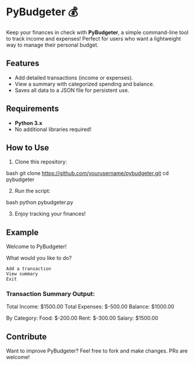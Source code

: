 # PyBudgeter 💰

Keep your finances in check with **PyBudgeter**, a simple command-line tool to track income and expenses! Perfect for users who want a lightweight way to manage their personal budget.

## Features
- Add detailed transactions (income or expenses).
- View a summary with categorized spending and balance.
- Saves all data to a JSON file for persistent use.

## Requirements
- **Python 3.x**
- No additional libraries required!

## How to Use
1. Clone this repository:

bash
git clone https://github.com/yourusername/pybudgeter.git
cd pybudgeter

2. Run the script:

bash
python pybudgeter.py

3. Enjoy tracking your finances!

## Example

Welcome to PyBudgeter!

What would you like to do?

    Add a transaction
    View summary
    Exit

### Transaction Summary Output:

Total Income: $1500.00
Total Expenses: $-500.00
Balance: $1000.00

By Category:
Food: $-200.00
Rent: $-300.00
Salary: $1500.00

## Contribute
Want to improve PyBudgeter? Feel free to fork and make changes. PRs are welcome!
